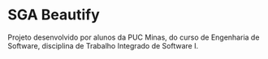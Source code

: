 # SGA Beautify

Projeto desenvolvido por alunos da PUC Minas, do curso de Engenharia de Software, disciplina de Trabalho Integrado de Software I.
